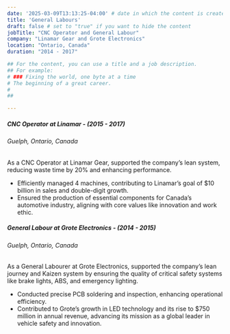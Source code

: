 ```yaml
---
date: '2025-03-09T13:13:25-04:00' # date in which the content is created - defaults to "today"
title: 'General Labours'
draft: false # set to "true" if you want to hide the content 
jobTitle: "CNC Operator and General Labour"  
company: "Linamar Gear and Grote Electronics"  
location: "Ontario, Canada"  
duration: "2014 - 2017"

## For the content, you can use a title and a job description.
## For example:
# ### Fixing the world, one byte at a time
# The beginning of a great career. 
# 
##

---
```


##### CNC Operator at Linamar - (2015 - 2017)
###### Guelph, Ontario, Canada 
As a CNC Operator at Linamar Gear, supported the company’s lean system, reducing waste time by 20% and enhancing performance.  
- Efficiently managed 4 machines, contributing to Linamar’s goal of $10 billion in sales and double-digit growth.  
- Ensured the production of essential components for Canada’s automotive industry, aligning with core values like innovation and work ethic.

##### General Labour at Grote Electronics - (2014 - 2015)
###### Guelph, Ontario, Canada
As a General Labourer at Grote Electronics, supported the company’s lean journey and Kaizen system by ensuring the quality of critical safety systems like brake lights, ABS, and emergency lighting.  
- Conducted precise PCB soldering and inspection, enhancing operational efficiency.  
- Contributed to Grote’s growth in LED technology and its rise to $750 million in annual revenue, advancing its mission as a global leader in vehicle safety and innovation.